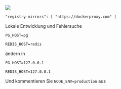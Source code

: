 ![](https://pub-b8db533c86124200a9d799bf3ba88099.r2.dev/2023/03/wbhiRD1.webp)

```
"registry-mirrors": [ "https://dockerproxy.com" ]
```

Lokale Entwicklung und Fehlersuche

```
PG_HOST=pg

REDIS_HOST=redis
```

ändern in

```
PG_HOST=127.0.0.1

REDIS_HOST=127.0.0.1

```

Und kommentieren Sie `NODE_ENV=production` aus